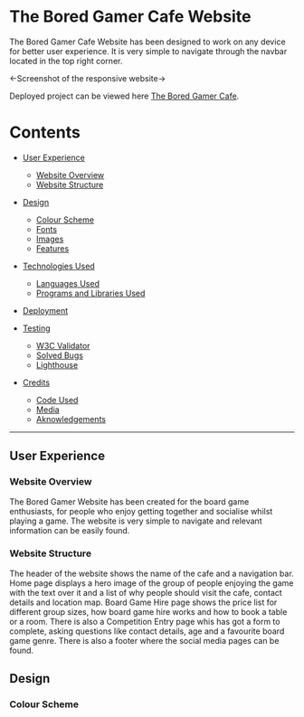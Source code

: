 # The Bored Gamer Cafe Website

The Bored Gamer Cafe Website has been designed to work on any device for better user experience. It is very simple to navigate through the navbar located in the top right corner.

<-Screenshot of the responsive website->

Deployed project can be viewed here [The Bored Gamer Cafe](https://juliahoban.github.io/the-bored-gamer/).

# Contents

* [User Experience](#user-experience)
    * [Website Overview](#website-Overview)
    * [Website Structure](#website-structure)

* [Design](#design)
   * [Colour Scheme](#colour-scheme)
   * [Fonts](#fonts)
   * [Images](#images)
   * [Features](#features)

* [Technologies Used](#technologies-used)
    * [Languages Used](#languages)
    * [Programs and Libraries Used](#programs-and-libraries-used)

* [Deployment](#deployment)

* [Testing](#testing)
    * [W3C Validator](#w3c-validator)
    * [Solved Bugs](#solved-bugs)
    * [Lighthouse](#lighthouse)

* [Credits](#credits)
    * [Code Used](#code-used)
    * [Media](#media)
    * [Aknowledgements](#aknowledgements)

- - - 

## User Experience

### Website Overview

The Bored Gamer Website has been created for the board game enthusiasts, for people who enjoy getting together and socialise whilst playing a game. The website is very simple to navigate and relevant information can be easily found.

### Website Structure

The header of the website shows the name of the cafe and a navigation bar.
Home page displays a hero image of the group of people enjoying the game with the text over it and a list of why people should visit the cafe, contact details and location map.
Board Game Hire page shows the price list for different group sizes, how board game hire works and how to book a table or a room.
There is also a Competition Entry page whis has got a form to complete, asking questions like contact details, age and a favourite board game genre.
There is also a footer where the social media pages can be found.

## Design

### Colour Scheme


    
